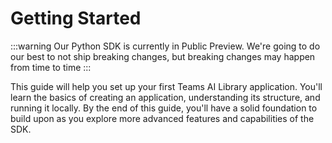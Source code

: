 # Getting Started

:::warning
Our Python SDK is currently in Public Preview. We're going to do our best to not ship breaking changes, but breaking changes may happen from time to time 
:::

This guide will help you set up your first Teams AI Library application. You'll learn the basics of creating an application, understanding its structure, and running it locally. By the end of this guide, you'll have a solid foundation to build upon as you explore more advanced features and capabilities of the SDK.
